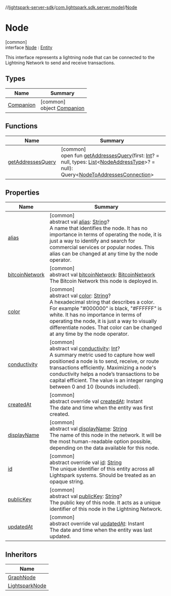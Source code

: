 //[lightspark-server-sdk](../../../index.md)/[com.lightspark.sdk.server.model](../index.md)/[Node](index.md)

# Node

[common]\
interface [Node](index.md) : [Entity](../-entity/index.md)

This interface represents a lightning node that can be connected to the Lightning Network to send and receive transactions.

## Types

| Name | Summary |
|---|---|
| [Companion](-companion/index.md) | [common]<br>object [Companion](-companion/index.md) |

## Functions

| Name | Summary |
|---|---|
| [getAddressesQuery](get-addresses-query.md) | [common]<br>open fun [getAddressesQuery](get-addresses-query.md)(first: [Int](https://kotlinlang.org/api/latest/jvm/stdlib/kotlin/-int/index.html)? = null, types: [List](https://kotlinlang.org/api/latest/jvm/stdlib/kotlin.collections/-list/index.html)&lt;[NodeAddressType](../-node-address-type/index.md)&gt;? = null): Query&lt;[NodeToAddressesConnection](../-node-to-addresses-connection/index.md)&gt; |

## Properties

| Name | Summary |
|---|---|
| [alias](alias.md) | [common]<br>abstract val [alias](alias.md): [String](https://kotlinlang.org/api/latest/jvm/stdlib/kotlin/-string/index.html)?<br>A name that identifies the node. It has no importance in terms of operating the node, it is just a way to identify and search for commercial services or popular nodes. This alias can be changed at any time by the node operator. |
| [bitcoinNetwork](bitcoin-network.md) | [common]<br>abstract val [bitcoinNetwork](bitcoin-network.md): [BitcoinNetwork](../-bitcoin-network/index.md)<br>The Bitcoin Network this node is deployed in. |
| [color](color.md) | [common]<br>abstract val [color](color.md): [String](https://kotlinlang.org/api/latest/jvm/stdlib/kotlin/-string/index.html)?<br>A hexadecimal string that describes a color. For example &quot;#000000&quot; is black, &quot;#FFFFFF&quot; is white. It has no importance in terms of operating the node, it is just a way to visually differentiate nodes. That color can be changed at any time by the node operator. |
| [conductivity](conductivity.md) | [common]<br>abstract val [conductivity](conductivity.md): [Int](https://kotlinlang.org/api/latest/jvm/stdlib/kotlin/-int/index.html)?<br>A summary metric used to capture how well positioned a node is to send, receive, or route transactions efficiently. Maximizing a node's conductivity helps a node’s transactions to be capital efficient. The value is an integer ranging between 0 and 10 (bounds included). |
| [createdAt](created-at.md) | [common]<br>abstract override val [createdAt](created-at.md): Instant<br>The date and time when the entity was first created. |
| [displayName](display-name.md) | [common]<br>abstract val [displayName](display-name.md): [String](https://kotlinlang.org/api/latest/jvm/stdlib/kotlin/-string/index.html)<br>The name of this node in the network. It will be the most human-readable option possible, depending on the data available for this node. |
| [id](id.md) | [common]<br>abstract override val [id](id.md): [String](https://kotlinlang.org/api/latest/jvm/stdlib/kotlin/-string/index.html)<br>The unique identifier of this entity across all Lightspark systems. Should be treated as an opaque string. |
| [publicKey](public-key.md) | [common]<br>abstract val [publicKey](public-key.md): [String](https://kotlinlang.org/api/latest/jvm/stdlib/kotlin/-string/index.html)?<br>The public key of this node. It acts as a unique identifier of this node in the Lightning Network. |
| [updatedAt](updated-at.md) | [common]<br>abstract override val [updatedAt](updated-at.md): Instant<br>The date and time when the entity was last updated. |

## Inheritors

| Name |
|---|
| [GraphNode](../-graph-node/index.md) |
| [LightsparkNode](../-lightspark-node/index.md) |
